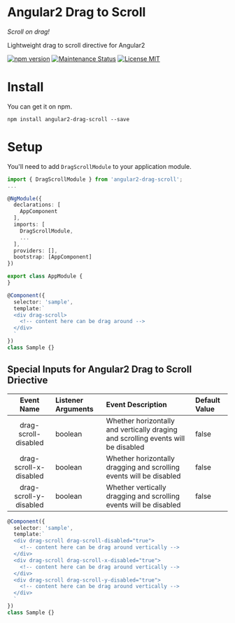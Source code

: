 # Angular2 Drag to Scroll

*Scroll on drag!*

Lightweight drag to scroll directive for Angular2

[![npm version](https://d25lcipzij17d.cloudfront.net/badge.svg?id=js&type=6&v=1.1.0&x2=0)](https://www.npmjs.com/package/angular2-drag-scroll)
[![Maintenance Status][status-image]][status-url]
[![License MIT](https://img.shields.io/badge/license-MIT-blue.svg)](https://github.com/bfwg/angular2-drag-scroll/blob/master/LICENSE)

# Install

You can get it on npm.

```shell
npm install angular2-drag-scroll --save
```

# Setup

You'll need to add `DragScrollModule` to your application module.

```typescript
import { DragScrollModule } from 'angular2-drag-scroll';
...

@NgModule({
  declarations: [
    AppComponent
  ],
  imports: [
    DragScrollModule,
    ...
  ],
  providers: [],
  bootstrap: [AppComponent]
})

export class AppModule {
}

```

```typescript
@Component({
  selector: 'sample',
  template:`
  <div drag-scroll>
    <!-- content here can be drag around -->
  </div>
  `
})
class Sample {}
```
## Special Inputs for Angular2 Drag to Scroll Driective

| Event Name |      Listener Arguments      |  Event Description | Default Value
| :---------: |:---|:-----|:---|
| drag-scroll-disabled | boolean | Whether horizontally and vertically draging and scrolling events will be disabled | false |
| drag-scroll-x-disabled | boolean | Whether horizontally dragging and scrolling events will be disabled | false |
| drag-scroll-y-disabled | boolean | Whether vertically dragging and scrolling events will be disabled | false |

```typescript
@Component({
  selector: 'sample',
  template:`
  <div drag-scroll drag-scroll-disabled="true">
    <!-- content here can be drag around vertically -->
  </div>
  <div drag-scroll drag-scroll-x-disabled="true">
    <!-- content here can be drag around vertically -->
  </div>
  <div drag-scroll drag-scroll-y-disabled="true">
    <!-- content here can be drag around vertically -->
  </div>
  `
})
class Sample {}
```

[status-image]: https://img.shields.io/badge/status-maintained-brightgreen.svg
[status-url]: https://github.com/bfwg/relay-gallery
